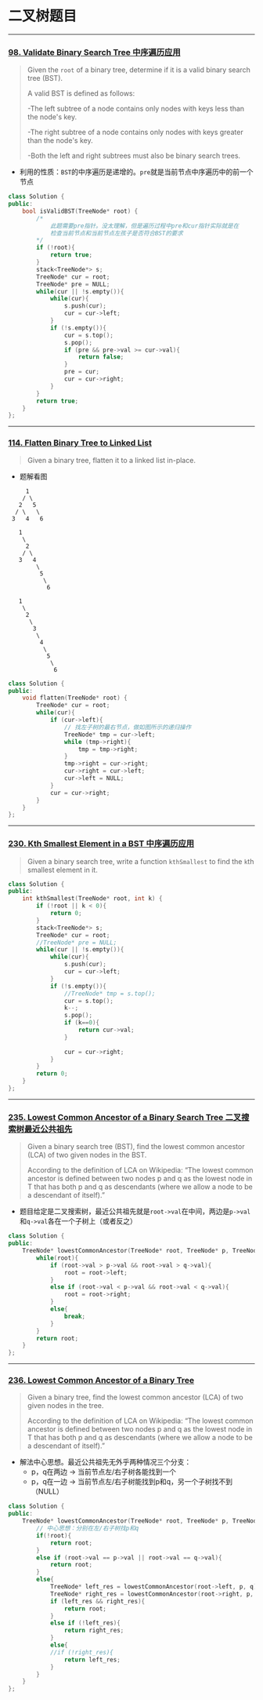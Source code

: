 # 二叉树题目
---
### [98. Validate Binary Search Tree 中序遍历应用](https://leetcode-cn.com/problems/validate-binary-search-tree/)
> Given the `root` of a binary tree, determine if it is a valid binary search tree (BST).
> 
> A valid BST is defined as follows:
>
> -The left subtree of a node contains only nodes with keys less than the node's key.
> 
> -The right subtree of a node contains only nodes with keys greater than the node's key.
> 
> -Both the left and right subtrees must also be binary search trees.
- 利用的性质：`BST`的中序遍历是递增的。`pre`就是当前节点中序遍历中的前一个节点
```c++
class Solution {
public:
    bool isValidBST(TreeNode* root) {
        /*
            此题需要pre指针。没太理解，但是遍历过程中pre和cur指针实际就是在
            检查当前节点和当前节点左孩子是否符合BST的要求
        */
        if (!root){
            return true;
        }
        stack<TreeNode*> s;
        TreeNode* cur = root;
        TreeNode* pre = NULL;
        while(cur || !s.empty()){
            while(cur){
                s.push(cur);
                cur = cur->left;
            }
            if (!s.empty()){
                cur = s.top();
                s.pop();
                if (pre && pre->val >= cur->val){
                    return false;
                }
                pre = cur;
                cur = cur->right;
            }
        }
        return true;
    }
};
```
---
### [114. Flatten Binary Tree to Linked List](https://leetcode-cn.com/problems/flatten-binary-tree-to-linked-list/)
> Given a binary tree, flatten it to a linked list in-place.
- 题解看图
```
     1
    / \
   2   5
  / \   \
 3   4   6

   1
    \
     2
    / \
   3   4
        \
         5
          \
           6
           
   1
    \
     2
      \
       3
        \
         4
          \
           5
            \
             6
```
```c++
class Solution {
public:
    void flatten(TreeNode* root) {
        TreeNode* cur = root;
        while(cur){
            if (cur->left){
                // 找左子树的最右节点，做如图所示的递归操作
                TreeNode* tmp = cur->left;
                while (tmp->right){
                    tmp = tmp->right;
                }
                tmp->right = cur->right;
                cur->right = cur->left;
                cur->left = NULL;
            }
            cur = cur->right;
        }
    }
};
```
---
### [230. Kth Smallest Element in a BST 中序遍历应用](https://leetcode-cn.com/problems/kth-smallest-element-in-a-bst/)
> Given a binary search tree, write a function `kthSmallest` to find the `k`th smallest element in it.
```c++
class Solution {
public:
    int kthSmallest(TreeNode* root, int k) {
        if (!root || k < 0){
            return 0;
        }
        stack<TreeNode*> s;
        TreeNode* cur = root;
        //TreeNode* pre = NULL;
        while(cur || !s.empty()){
            while(cur){
                s.push(cur);
                cur = cur->left;
            }
            if (!s.empty()){
                //TreeNode* tmp = s.top();
                cur = s.top();
                k--;
                s.pop();
                if (k==0){
                    return cur->val;
                }
                
                cur = cur->right;
            }
        }
        return 0;
    }
};
```
---
### [235. Lowest Common Ancestor of a Binary Search Tree 二叉搜索树最近公共祖先](https://leetcode-cn.com/problems/lowest-common-ancestor-of-a-binary-search-tree/)
> Given a binary search tree (BST), find the lowest common ancestor (LCA) of two given nodes in the BST.
> 
> According to the definition of LCA on Wikipedia: “The lowest common ancestor is defined between two nodes p and q as the lowest node in T that has both p and q as descendants (where we allow a node to be a descendant of itself).”
- 题目给定是二叉搜索树，最近公共祖先就是`root->val`在中间，两边是`p->val`和`q->val`各在一个子树上（或者反之）
```c++
class Solution {
public:
    TreeNode* lowestCommonAncestor(TreeNode* root, TreeNode* p, TreeNode* q) {
        while(root){
            if (root->val > p->val && root->val > q->val){
                root = root->left;
            }
            else if (root->val < p->val && root->val < q->val){
                root = root->right;
            }
            else{
                break;
            }
        }
        return root;
    }
};
```
---
### [236. Lowest Common Ancestor of a Binary Tree](https://leetcode-cn.com/problems/lowest-common-ancestor-of-a-binary-tree/)
> Given a binary tree, find the lowest common ancestor (LCA) of two given nodes in the tree.
> 
> According to the definition of LCA on Wikipedia: “The lowest common ancestor is defined between two nodes p and q as the lowest node in T that has both p and q as descendants (where we allow a node to be a descendant of itself).”
- 解法中心思想。最近公共祖先无外乎两种情况三个分支：
  - p，q在两边 -> 当前节点左/右子树各能找到一个
  - p，q在一边 -> 当前节点左/右子树能找到p和q，另一个子树找不到（NULL）
```c++
class Solution {
public:
    TreeNode* lowestCommonAncestor(TreeNode* root, TreeNode* p, TreeNode* q) {
        // 中心思想：分别在左/右子树找p和q
        if(!root){
            return root;
        }
        else if (root->val == p->val || root->val == q->val){
            return root;
        }
        else{
            TreeNode* left_res = lowestCommonAncestor(root->left, p, q);
            TreeNode* right_res = lowestCommonAncestor(root->right, p, q);
            if (left_res && right_res){
                return root;
            }
            else if (!left_res){
                return right_res;
            }
            else{
            //if (!right_res){
                return left_res;
            }
        }
    }
};
```